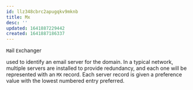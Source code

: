 ```yaml
---
id: llz348cbrc2apugqkv9mknb
title: Mx
desc: ''
updated: 1641887229442
created: 1641887186337
---
```



`M`ail `E`xchanger

used to identify an email server for the domain. 
In a typical network, multiple servers are installed to provide redundancy, and each one will be represented with an `MX` record. 
Each server record is given a preference value with the lowest numbered entry preferred.
